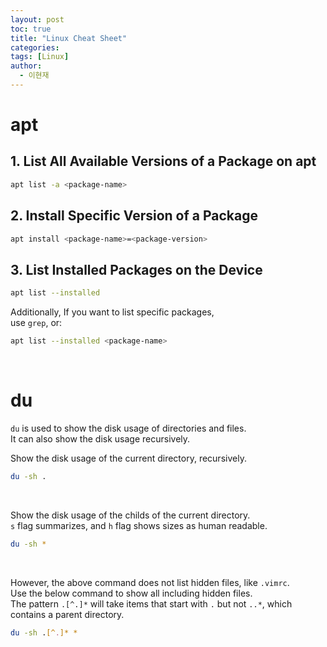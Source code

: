 ```yaml
---
layout: post
toc: true
title: "Linux Cheat Sheet"
categories: 
tags: [Linux]
author:
  - 이현재
---
```


# apt
## 1. List All Available Versions of a Package on apt
```bash
apt list -a <package-name>
```

## 2. Install Specific Version of a Package
```bash
apt install <package-name>=<package-version>
```

## 3. List Installed Packages on the Device
```bash
apt list --installed
```
Additionally, If you want to list specific packages,<br>
use `grep`, or:
```bash
apt list --installed <package-name>
```
<br>

# du
`du` is used to show the disk usage of directories and files.<br>
It can also show the disk usage recursively.
<br>

Show the disk usage of the current directory, recursively.
```bash
du -sh .
```
<br>

Show the disk usage of the childs of the current directory.<br>
`s` flag summarizes, and `h` flag shows sizes as human readable.<br>
```bash
du -sh *
```
<br>

However, the above command does not list hidden files, like `.vimrc`.<br>
Use the below command to show all including hidden files.<br>
The pattern `.[^.]*` will take items that start with `.` but not `..*`, which contains a parent directory.<br>
```bash
du -sh .[^.]* *
```
<br>
